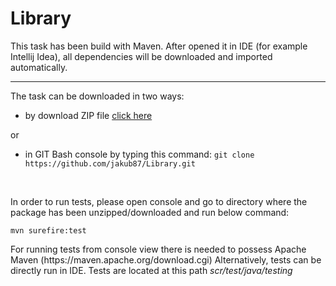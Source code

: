 # Library

<p>This task has been build with Maven. After opened it in IDE (for example Intellij Idea), all dependencies will be downloaded and imported automatically. </p>

<hr>

<p>The task can be downloaded in two ways:</p>
<ul>
  <li> by download ZIP file <a href="https://github.com/jakub87/Library/archive/master.zip">click here</a> </li>
</ul>
 or
<ul>
  <li> in GIT Bash console by typing this command: <code>git clone https://github.com/jakub87/Library.git
</code></li>
</ul>
<br>

<p> In order to run tests, please open console and go to directory where the package has been unzipped/downloaded and run below command:</p>
<code>mvn surefire:test</code>

<p>For running tests from console view there is needed to possess Apache Maven (https://maven.apache.org/download.cgi)
Alternatively, tests can be directly run in IDE. Tests are located at this path <i>scr/test/java/testing</i> </p>








